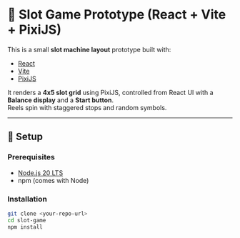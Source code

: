 # 🎰 Slot Game Prototype (React + Vite + PixiJS)

This is a small **slot machine layout** prototype built with:

- [React](https://reactjs.org/)
- [Vite](https://vitejs.dev/)
- [PixiJS](https://pixijs.com/)

It renders a **4x5 slot grid** using PixiJS, controlled from React UI with a **Balance display** and a **Start button**.  
Reels spin with staggered stops and random symbols.

---

## 🚀 Setup

### Prerequisites

- [Node.js 20 LTS](https://nodejs.org/)
- npm (comes with Node)

### Installation

```bash
git clone <your-repo-url>
cd slot-game
npm install
```
